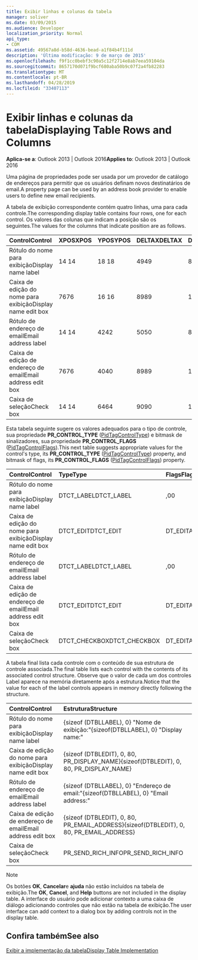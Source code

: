 ```yaml
---
title: Exibir linhas e colunas da tabela
manager: soliver
ms.date: 03/09/2015
ms.audience: Developer
localization_priority: Normal
api_type:
- COM
ms.assetid: 49567a8d-b58d-4636-bead-a1f84b4f111d
description: 'Última modificação: 9 de março de 2015'
ms.openlocfilehash: f9f1cc0bebf3c90a5c12f2714e8ab7eea59104da
ms.sourcegitcommit: 8657170d071f9bcf680aba50b9c07f2a4fb82283
ms.translationtype: MT
ms.contentlocale: pt-BR
ms.lasthandoff: 04/28/2019
ms.locfileid: "33407113"
---
```

# <a name="displaying-table-rows-and-columns"></a><span data-ttu-id="1dc73-103">Exibir linhas e colunas da tabela</span><span class="sxs-lookup"><span data-stu-id="1dc73-103">Displaying Table Rows and Columns</span></span>

  
  
<span data-ttu-id="1dc73-104">**Aplica-se a**: Outlook 2013 | Outlook 2016</span><span class="sxs-lookup"><span data-stu-id="1dc73-104">**Applies to**: Outlook 2013 | Outlook 2016</span></span> 
  
 <span data-ttu-id="1dc73-105">Uma página de propriedades pode ser usada por um provedor de catálogo de endereços para permitir que os usuários definam novos destinatários de email.</span><span class="sxs-lookup"><span data-stu-id="1dc73-105">A property page can be used by an address book provider to enable users to define new email recipients.</span></span> 
  
<span data-ttu-id="1dc73-106">A tabela de exibição correspondente contém quatro linhas, uma para cada controle.</span><span class="sxs-lookup"><span data-stu-id="1dc73-106">The corresponding display table contains four rows, one for each control.</span></span> <span data-ttu-id="1dc73-107">Os valores das colunas que indicam a posição são os seguintes.</span><span class="sxs-lookup"><span data-stu-id="1dc73-107">The values for the columns that indicate position are as follows.</span></span>
  
|<span data-ttu-id="1dc73-108">**Control**</span><span class="sxs-lookup"><span data-stu-id="1dc73-108">**Control**</span></span>|<span data-ttu-id="1dc73-109">**XPOS**</span><span class="sxs-lookup"><span data-stu-id="1dc73-109">**XPOS**</span></span>|<span data-ttu-id="1dc73-110">**YPOS**</span><span class="sxs-lookup"><span data-stu-id="1dc73-110">**YPOS**</span></span>|<span data-ttu-id="1dc73-111">**DELTAX**</span><span class="sxs-lookup"><span data-stu-id="1dc73-111">**DELTAX**</span></span>|<span data-ttu-id="1dc73-112">**DELTAy**</span><span class="sxs-lookup"><span data-stu-id="1dc73-112">**DELTAY**</span></span>|
|:-----|:-----|:-----|:-----|:-----|
|<span data-ttu-id="1dc73-113">Rótulo do nome para exibição</span><span class="sxs-lookup"><span data-stu-id="1dc73-113">Display name label</span></span>  <br/> |<span data-ttu-id="1dc73-114">14 </span><span class="sxs-lookup"><span data-stu-id="1dc73-114">14</span></span>  <br/> |<span data-ttu-id="1dc73-115">18 </span><span class="sxs-lookup"><span data-stu-id="1dc73-115">18</span></span>  <br/> |<span data-ttu-id="1dc73-116">49</span><span class="sxs-lookup"><span data-stu-id="1dc73-116">49</span></span>  <br/> |<span data-ttu-id="1dc73-117">8 </span><span class="sxs-lookup"><span data-stu-id="1dc73-117">8</span></span>  <br/> |
|<span data-ttu-id="1dc73-118">Caixa de edição do nome para exibição</span><span class="sxs-lookup"><span data-stu-id="1dc73-118">Display name edit box</span></span>  <br/> |<span data-ttu-id="1dc73-119">76</span><span class="sxs-lookup"><span data-stu-id="1dc73-119">76</span></span>  <br/> |<span data-ttu-id="1dc73-120">16 </span><span class="sxs-lookup"><span data-stu-id="1dc73-120">16</span></span>  <br/> |<span data-ttu-id="1dc73-121">89</span><span class="sxs-lookup"><span data-stu-id="1dc73-121">89</span></span>  <br/> |<span data-ttu-id="1dc73-122">12</span><span class="sxs-lookup"><span data-stu-id="1dc73-122">12</span></span>  <br/> |
|<span data-ttu-id="1dc73-123">Rótulo de endereço de email</span><span class="sxs-lookup"><span data-stu-id="1dc73-123">Email address label</span></span>  <br/> |<span data-ttu-id="1dc73-124">14 </span><span class="sxs-lookup"><span data-stu-id="1dc73-124">14</span></span>  <br/> |<span data-ttu-id="1dc73-125">42</span><span class="sxs-lookup"><span data-stu-id="1dc73-125">42</span></span>  <br/> |<span data-ttu-id="1dc73-126">50</span><span class="sxs-lookup"><span data-stu-id="1dc73-126">50</span></span>  <br/> |<span data-ttu-id="1dc73-127">8 </span><span class="sxs-lookup"><span data-stu-id="1dc73-127">8</span></span>  <br/> |
|<span data-ttu-id="1dc73-128">Caixa de edição de endereço de email</span><span class="sxs-lookup"><span data-stu-id="1dc73-128">Email address edit box</span></span>  <br/> |<span data-ttu-id="1dc73-129">76</span><span class="sxs-lookup"><span data-stu-id="1dc73-129">76</span></span>  <br/> |<span data-ttu-id="1dc73-130">40</span><span class="sxs-lookup"><span data-stu-id="1dc73-130">40</span></span>  <br/> |<span data-ttu-id="1dc73-131">89</span><span class="sxs-lookup"><span data-stu-id="1dc73-131">89</span></span>  <br/> |<span data-ttu-id="1dc73-132">12</span><span class="sxs-lookup"><span data-stu-id="1dc73-132">12</span></span>  <br/> |
|<span data-ttu-id="1dc73-133">Caixa de seleção</span><span class="sxs-lookup"><span data-stu-id="1dc73-133">Check box</span></span>  <br/> |<span data-ttu-id="1dc73-134">14 </span><span class="sxs-lookup"><span data-stu-id="1dc73-134">14</span></span>  <br/> |<span data-ttu-id="1dc73-135">64</span><span class="sxs-lookup"><span data-stu-id="1dc73-135">64</span></span>  <br/> |<span data-ttu-id="1dc73-136">90</span><span class="sxs-lookup"><span data-stu-id="1dc73-136">90</span></span>  <br/> |<span data-ttu-id="1dc73-137">12</span><span class="sxs-lookup"><span data-stu-id="1dc73-137">12</span></span>  <br/> |
   
<span data-ttu-id="1dc73-138">Esta tabela seguinte sugere os valores adequados para o tipo de controle, sua propriedade **PR_CONTROL_TYPE** ([PidTagControlType](pidtagcontroltype-canonical-property.md)) e bitmask de sinalizadores, sua propriedade **PR_CONTROL_FLAGS** ([PidTagControlFlags](pidtagcontrolflags-canonical-property.md)).</span><span class="sxs-lookup"><span data-stu-id="1dc73-138">This next table suggests appropriate values for the control's type, its **PR_CONTROL_TYPE** ([PidTagControlType](pidtagcontroltype-canonical-property.md)) property, and bitmask of flags, its **PR_CONTROL_FLAGS** ([PidTagControlFlags](pidtagcontrolflags-canonical-property.md)) property.</span></span>
  
|<span data-ttu-id="1dc73-139">**Control**</span><span class="sxs-lookup"><span data-stu-id="1dc73-139">**Control**</span></span>|<span data-ttu-id="1dc73-140">**Type**</span><span class="sxs-lookup"><span data-stu-id="1dc73-140">**Type**</span></span>|<span data-ttu-id="1dc73-141">**Flags**</span><span class="sxs-lookup"><span data-stu-id="1dc73-141">**Flags**</span></span>|
|:-----|:-----|:-----|
|<span data-ttu-id="1dc73-142">Rótulo do nome para exibição</span><span class="sxs-lookup"><span data-stu-id="1dc73-142">Display name label</span></span>  <br/> |<span data-ttu-id="1dc73-143">DTCT_LABEL</span><span class="sxs-lookup"><span data-stu-id="1dc73-143">DTCT_LABEL</span></span>  <br/> |<span data-ttu-id="1dc73-144">,0</span><span class="sxs-lookup"><span data-stu-id="1dc73-144">0</span></span>  <br/> |
|<span data-ttu-id="1dc73-145">Caixa de edição do nome para exibição</span><span class="sxs-lookup"><span data-stu-id="1dc73-145">Display name edit box</span></span>  <br/> |<span data-ttu-id="1dc73-146">DTCT_EDIT</span><span class="sxs-lookup"><span data-stu-id="1dc73-146">DTCT_EDIT</span></span>  <br/> |<span data-ttu-id="1dc73-147">DT_EDITABLE</span><span class="sxs-lookup"><span data-stu-id="1dc73-147">DT_EDITABLE</span></span> | <span data-ttu-id="1dc73-148">DT_REQUIRED</span><span class="sxs-lookup"><span data-stu-id="1dc73-148">DT_REQUIRED</span></span>  <br/> |
|<span data-ttu-id="1dc73-149">Rótulo de endereço de email</span><span class="sxs-lookup"><span data-stu-id="1dc73-149">Email address label</span></span>  <br/> |<span data-ttu-id="1dc73-150">DTCT_LABEL</span><span class="sxs-lookup"><span data-stu-id="1dc73-150">DTCT_LABEL</span></span>  <br/> |<span data-ttu-id="1dc73-151">,0</span><span class="sxs-lookup"><span data-stu-id="1dc73-151">0</span></span>  <br/> |
|<span data-ttu-id="1dc73-152">Caixa de edição de endereço de email</span><span class="sxs-lookup"><span data-stu-id="1dc73-152">Email address edit box</span></span>  <br/> |<span data-ttu-id="1dc73-153">DTCT_EDIT</span><span class="sxs-lookup"><span data-stu-id="1dc73-153">DTCT_EDIT</span></span>  <br/> |<span data-ttu-id="1dc73-154">DT_EDITABLE</span><span class="sxs-lookup"><span data-stu-id="1dc73-154">DT_EDITABLE</span></span> | <span data-ttu-id="1dc73-155">DT_REQUIRED</span><span class="sxs-lookup"><span data-stu-id="1dc73-155">DT_REQUIRED</span></span>  <br/> |
|<span data-ttu-id="1dc73-156">Caixa de seleção</span><span class="sxs-lookup"><span data-stu-id="1dc73-156">Check box</span></span>  <br/> |<span data-ttu-id="1dc73-157">DTCT_CHECKBOX</span><span class="sxs-lookup"><span data-stu-id="1dc73-157">DTCT_CHECKBOX</span></span>  <br/> |<span data-ttu-id="1dc73-158">DT_EDITABLE</span><span class="sxs-lookup"><span data-stu-id="1dc73-158">DT_EDITABLE</span></span>  <br/> |
   
<span data-ttu-id="1dc73-159">A tabela final lista cada controle com o conteúdo de sua estrutura de controle associada.</span><span class="sxs-lookup"><span data-stu-id="1dc73-159">The final table lists each control with the contents of its associated control structure.</span></span> <span data-ttu-id="1dc73-160">Observe que o valor de cada um dos controles Label aparece na memória diretamente após a estrutura.</span><span class="sxs-lookup"><span data-stu-id="1dc73-160">Notice that the value for each of the label controls appears in memory directly following the structure.</span></span>
  
|<span data-ttu-id="1dc73-161">**Control**</span><span class="sxs-lookup"><span data-stu-id="1dc73-161">**Control**</span></span>|<span data-ttu-id="1dc73-162">**Estrutura**</span><span class="sxs-lookup"><span data-stu-id="1dc73-162">**Structure**</span></span>|
|:-----|:-----|
|<span data-ttu-id="1dc73-163">Rótulo do nome para exibição</span><span class="sxs-lookup"><span data-stu-id="1dc73-163">Display name label</span></span>  <br/> |<span data-ttu-id="1dc73-164">{sizeof (DTBLLABEL), 0} "Nome de exibição:"</span><span class="sxs-lookup"><span data-stu-id="1dc73-164">{sizeof(DTBLLABEL), 0} "Display name:"</span></span>  <br/> |
|<span data-ttu-id="1dc73-165">Caixa de edição do nome para exibição</span><span class="sxs-lookup"><span data-stu-id="1dc73-165">Display name edit box</span></span>  <br/> |<span data-ttu-id="1dc73-166">{sizeof (DTBLEDIT), 0, 80, PR_DISPLAY_NAME}</span><span class="sxs-lookup"><span data-stu-id="1dc73-166">{sizeof(DTBLEDIT), 0, 80, PR_DISPLAY_NAME}</span></span>  <br/> |
|<span data-ttu-id="1dc73-167">Rótulo de endereço de email</span><span class="sxs-lookup"><span data-stu-id="1dc73-167">Email address label</span></span>  <br/> |<span data-ttu-id="1dc73-168">{sizeof (DTBLLABEL), 0} "Endereço de email:"</span><span class="sxs-lookup"><span data-stu-id="1dc73-168">{sizeof(DTBLLABEL), 0} "Email address:"</span></span>  <br/> |
|<span data-ttu-id="1dc73-169">Caixa de edição de endereço de email</span><span class="sxs-lookup"><span data-stu-id="1dc73-169">Email address edit box</span></span>  <br/> |<span data-ttu-id="1dc73-170">{sizeof (DTBLEDIT), 0, 80, PR_EMAIL_ADDRESS}</span><span class="sxs-lookup"><span data-stu-id="1dc73-170">{sizeof(DTBLEDIT), 0, 80, PR_EMAIL_ADDRESS}</span></span>  <br/> |
|<span data-ttu-id="1dc73-171">Caixa de seleção</span><span class="sxs-lookup"><span data-stu-id="1dc73-171">Check box</span></span>  <br/> |<span data-ttu-id="1dc73-172">PR_SEND_RICH_INFO</span><span class="sxs-lookup"><span data-stu-id="1dc73-172">PR_SEND_RICH_INFO</span></span>  <br/> |
   
> [!NOTE]
> <span data-ttu-id="1dc73-173">Os botões **OK**, **Cancelar**e **ajuda** não estão incluídos na tabela de exibição.</span><span class="sxs-lookup"><span data-stu-id="1dc73-173">The **OK**, **Cancel**, and **Help** buttons are not included in the display table.</span></span> <span data-ttu-id="1dc73-174">A interface do usuário pode adicionar contexto a uma caixa de diálogo adicionando controles que não estão na tabela de exibição.</span><span class="sxs-lookup"><span data-stu-id="1dc73-174">The user interface can add context to a dialog box by adding controls not in the display table.</span></span> 
  
## <a name="see-also"></a><span data-ttu-id="1dc73-175">Confira também</span><span class="sxs-lookup"><span data-stu-id="1dc73-175">See also</span></span>



[<span data-ttu-id="1dc73-176">Exibir a implementação da tabela</span><span class="sxs-lookup"><span data-stu-id="1dc73-176">Display Table Implementation</span></span>](display-table-implementation.md)


